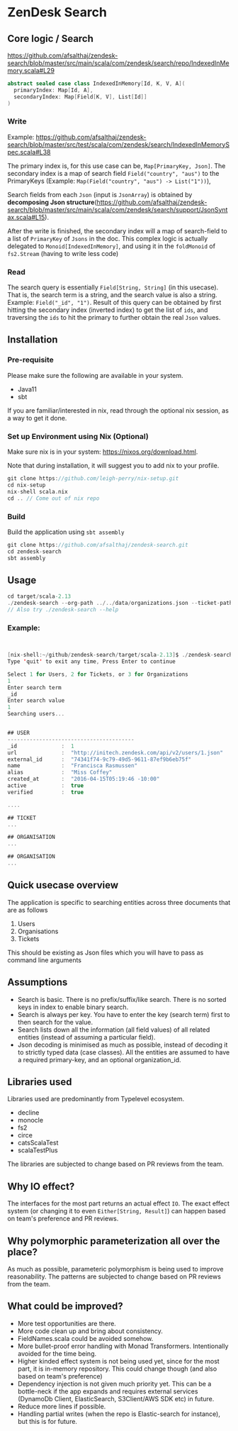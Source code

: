 # ZenDesk Search

## Core logic / Search

https://github.com/afsalthaj/zendesk-search/blob/master/src/main/scala/com/zendesk/search/repo/IndexedInMemory.scala#L29

```scala
abstract sealed case class IndexedInMemory[Id, K, V, A](
  primaryIndex: Map[Id, A],
  secondaryIndex: Map[Field[K, V], List[Id]]
)

```

### Write

Example: https://github.com/afsalthaj/zendesk-search/blob/master/src/test/scala/com/zendesk/search/IndexedInMemorySpec.scala#L38

The primary index is, for this use case can be, `Map[PrimaryKey, Json]`.
The secondary index is a map of search field `Field("country", "aus")` to the PrimaryKeys (Example: `Map(Field("country", "aus") -> List("1"))`),

Search fields from each `Json` (input is `JsonArray`) is obtained by
**decomposing Json structure**(https://github.com/afsalthaj/zendesk-search/blob/master/src/main/scala/com/zendesk/search/support/JsonSyntax.scala#L15).

After the write is finished, the secondary index will a map of search-field to a list of `PrimaryKey` of `Jsons` in the doc.
This complex logic is actually delegated to `Monoid[IndexedInMemory]`, and using it in the `foldMonoid` of `fs2.Stream`
(having to write less code)

### Read
The search query is essentially `Field[String, String]` (in this usecase).
That is, the search term is a string, and the search value is also a string. Example: `Field("_id", "1")`.
Result of this query can be obtained by first hitting the secondary index (inverted index) to get the list
of `ids`, and traversing the `ids` to hit the primary to further obtain the real `Json` values.


## Installation

### Pre-requisite

Please make sure the following are available in your system. 

* Java11
* sbt  

If you are familiar/interested in nix, read through the optional nix session,
as a way to get it done. 

### Set up Environment using Nix (Optional)

Make sure nix is in your system: https://nixos.org/download.html.

Note that during installation, it will suggest you to add nix to your profile.

```scala
git clone https://github.com/leigh-perry/nix-setup.git
cd nix-setup
nix-shell scala.nix
cd .. // Come out of nix repo
```

### Build

Build the application using `sbt assembly`

```scala
git clone https://github.com/afsalthaj/zendesk-search.git
cd zendesk-search
sbt assembly
```

## Usage

```scala
cd target/scala-2.13
./zendesk-search --org-path ../../data/organizations.json --ticket-path "../../data/tickets.json" --user-file "../../data/users.json"
// Also try ./zendesk-search --help
```

### Example:

```scala


[nix-shell:~/github/zendesk-search/target/scala-2.13]$ ./zendesk-search
Type 'quit' to exit any time, Press Enter to continue

Select 1 for Users, 2 for Tickets, or 3 for Organizations
1
Enter search term
_id
Enter search value
1
Searching users...


## USER
----------------------------------------
_id              :  1
url              :  "http://initech.zendesk.com/api/v2/users/1.json"
external_id      :  "74341f74-9c79-49d5-9611-87ef9b6eb75f"
name             :  "Francisca Rasmussen"
alias            :  "Miss Coffey"
created_at       :  "2016-04-15T05:19:46 -10:00"
active           :  true
verified         :  true

....

## TICKET
...

## ORGANISATION
...

## ORGANISATION
...

```

## Quick usecase overview

The application is specific to searching entities across
three documents that are as follows

1) Users
2) Organisations
3) Tickets

This should be existing as Json files which you will have to pass as command line arguments
 
## Assumptions

* Search is basic. There is no prefix/suffix/like search. There is no sorted keys in index to enable binary search.
* Search is always per key. You have to enter the key (search term) first to then search for the value.
* Search lists down all the information (all field values) of all related entities (instead of assuming a particular field).
* Json decoding is minimised as much as possible, instead of decoding it to strictly typed data (case classes). All the entities
are assumed to have a required primary-key, and an optional organization_id.
 
## Libraries used

Libraries used are predominantly from Typelevel ecosystem. 

* decline     
* monocle     
* fs2         
* circe        
* catsScalaTest
* scalaTestPlus

The libraries are subjected to change based on PR reviews from the team.

## Why IO effect?

The interfaces for the most part returns an actual effect `IO`.
The exact effect system (or changing it to even `Either[String, Result]`) can happen based on team's preference and PR reviews.

## Why polymorphic parameterization all over the place?

As much as possible, parameteric polymorphism is being used to improve reasonability.
The patterns are subjected to change based on PR reviews from the team.

## What could be improved?

* More test opportunities are there.
* More code clean up and bring about consistency.
* FieldNames.scala could be avoided somehow.
* More bullet-proof error handling with Monad Transformers. Intentionally avoided for the time being.
* Higher kinded effect system is not being used yet, since for the most part, it is in-memory repository. This could change though (and also based on team's preference)
* Dependency injection is not given much priority yet. This can be a bottle-neck if the app expands and requires
external services (DynamoDb Client, ElasticSearch, S3Client/AWS SDK etc) in future.
* Reduce more lines if possible.
* Handling partial writes (when the repo is Elastic-search for instance), but this is for future.
